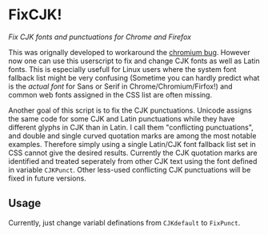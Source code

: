 # FixCJK!
_Fix CJK fonts and punctuations for Chrome and Firefox_

This was orignally developed to workaround the [chromium bug](https://bugs.chromium.org/p/chromium/issues/detail?id=448478). However now one can use this userscript to fix and change CJK fonts as well as Latin fonts. This is especially usefull for Linux users where the system font fallback list might be very confusing (Sometime you can hardly predict what is the *actual font* for Sans or Serif in Chrome/Chromium/Firfox!) and common web fonts assigned in the CSS list are often missing.

Another goal of this script is to fix the CJK punctuations. Unicode assigns the same code for some CJK and Latin punctuations while they have different glyphs in CJK than in Latin. I call them "conflicting punctuations", and double and single curved quotation marks are among the most notable examples. Therefore simply using a single Latin/CJK font fallback list set in CSS cannot give the desired results. Currently the CJK quotation marks are identified and treated seperately from other CJK text using the font defined in variable `CJKPunct`. Other less-used conflicting CJK punctuations will be fixed in future versions.

## Usage
Currently, just change variabl definations from `CJKdefault` to `FixPunct`.
